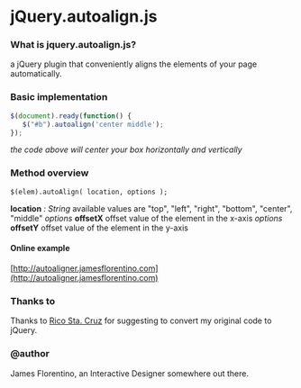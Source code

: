 # jQuery.autoalign.js

### What is jquery.autoalign.js?
a jQuery plugin that conveniently aligns the elements of your page automatically.

### Basic implementation
```javascript
$(document).ready(function() {
   $("#b").autoalign('center middle');
});
```
_the code above will center your box horizontally and vertically_

### Method overview

``$(elem).autoAlign( location, options );``

**location** _: String_ available values are "top", "left", "right", "bottom", "center", "middle"
_options_ **offsetX** offset value of the element in the x-axis
_options_ **offsetY** offset value of the element in the y-axis

#### Online example ####
[http://autoaligner.jamesflorentino.com](http://autoaligner.jamesflorentino.com)

### Thanks to ###
Thanks to [Rico Sta. Cruz](https://github.com/rstacruz) for suggesting to convert my original code to jQuery.

### @author ###
James Florentino, an Interactive Designer somewhere out there.